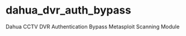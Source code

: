 dahua_dvr_auth_bypass
=====================

Dahua CCTV DVR Authentication Bypass Metasploit Scanning Module
